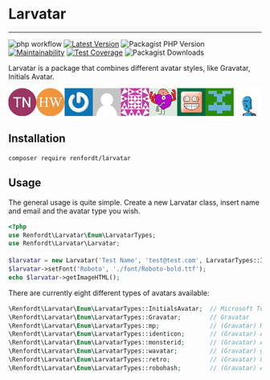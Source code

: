 # Larvatar
___
![php workflow](https://github.com/renfordt/larvatar/actions/workflows/php.yml/badge.svg)
[![Latest Version](https://img.shields.io/packagist/v/renfordt/larvatar?label=version)](https://packagist.org/packages/renfordt/larvatar/)
![Packagist PHP Version](https://img.shields.io/packagist/dependency-v/renfordt/larvatar/php)
[![Maintainability](https://api.codeclimate.com/v1/badges/af7c56b1f1338a9af607/maintainability)](https://codeclimate.com/github/renfordt/larvatar/maintainability)
[![Test Coverage](https://api.codeclimate.com/v1/badges/af7c56b1f1338a9af607/test_coverage)](https://codeclimate.com/github/renfordt/larvatar/test_coverage)
![Packagist Downloads](https://img.shields.io/packagist/dt/renfordt/larvatar)

Larvatar is a package that combines different avatar styles, like Gravatar, Initials Avatar.

![Avatar Types](avatars.png)
## Installation
```
composer require renfordt/larvatar
```

## Usage
The general usage is quite simple. Create a new Larvatar class, insert name and email and the avatar type you wish.
```php
<?php
use Renfordt\Larvatar\Enum\LarvatarTypes;
use Renfordt\Larvatar\Larvatar;

$larvatar = new Larvatar('Test Name', 'test@test.com', LarvatarTypes::InitialsAvatar);
$larvatar->setFont('Roboto', './font/Roboto-bold.ttf');
echo $larvatar->getImageHTML();
```

There are currently eight different types of avatars available:

```php
\Renfordt\Larvatar\Enum\LarvatarTypes::InitialsAvatar;  // Microsoft Teams like avatar with initials
\Renfordt\Larvatar\Enum\LarvatarTypes::Gravatar;        // Gravatar
\Renfordt\Larvatar\Enum\LarvatarTypes::mp;              // (Gravatar) MysticPerson, simple cartoon-style silhouette (default)
\Renfordt\Larvatar\Enum\LarvatarTypes::identicon;       // (Gravatar) A geometric pattern based on a email hash 
\Renfordt\Larvatar\Enum\LarvatarTypes::monsterid;       // (Gravatar) A generated monster different colors and faces
\Renfordt\Larvatar\Enum\LarvatarTypes::wavatar;         // (Gravatar) generated faces with differing features and backgrounds
\Renfordt\Larvatar\Enum\LarvatarTypes::retro;           // (Gravatar) 8-bit arcade-style pixelated faces
\Renfordt\Larvatar\Enum\LarvatarTypes::robohash;        // (Gravatar) A generated robot with different colors, faces, etc
```
